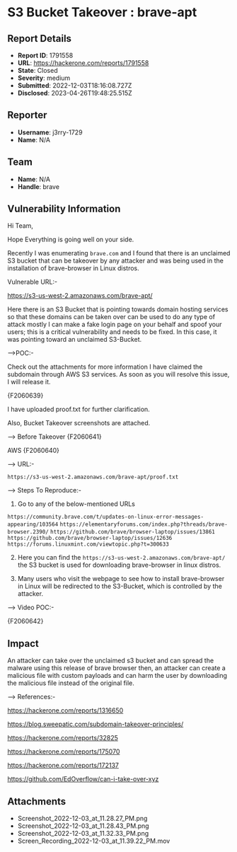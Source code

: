 # S3 Bucket Takeover : brave-apt

## Report Details
- **Report ID**: 1791558
- **URL**: https://hackerone.com/reports/1791558
- **State**: Closed
- **Severity**: medium
- **Submitted**: 2022-12-03T18:16:08.727Z
- **Disclosed**: 2023-04-26T19:48:25.515Z

## Reporter
- **Username**: j3rry-1729
- **Name**: N/A

## Team
- **Name**: N/A
- **Handle**: brave

## Vulnerability Information
Hi Team,

Hope Everything is going well on your side.

Recently I was enumerating `brave.com` and I found that there is an unclaimed S3 bucket that can be takeover by any attacker and was being used in the installation of brave-browser in Linux distros.

Vulnerable URL:-

https://s3-us-west-2.amazonaws.com/brave-apt/

Here there is an S3 Bucket that is pointing towards domain hosting services so that these domains can be taken over can be used to do any type of attack mostly I can make a fake login page on your behalf and spoof your users; this is a critical vulnerability and needs to be fixed. In this case, it was pointing toward an unclaimed S3-Bucket.

-->POC:-

Check out the attachments for more information I have claimed the subdomain through AWS S3 services. As soon as you will resolve this issue, I will release it.

 {F2060639}

I have uploaded proof.txt for further clarification.

Also, Bucket Takeover screenshots are attached.

--> Before Takeover
 {F2060641} 

AWS 
 {F2060640}


--> URL:-

`https://s3-us-west-2.amazonaws.com/brave-apt/proof.txt`


--> Steps To Reproduce:-

1) Go to any of the below-mentioned URLs

`https://community.brave.com/t/updates-on-linux-error-messages-appearing/103564`
`https://elementaryforums.com/index.php?threads/brave-browser.2390/`
`https://github.com/brave/browser-laptop/issues/13861`
`https://github.com/brave/browser-laptop/issues/12636`
`https://forums.linuxmint.com/viewtopic.php?t=300633`

2) Here you can find the `https://s3-us-west-2.amazonaws.com/brave-apt/` the S3 bucket is used for downloading brave-browser in linux distros.

3) Many users who visit the webpage to see how to install brave-browser in Linux will be redirected to the S3-Bucket, which is controlled by the attacker.

--> Video POC:-

{F2060642}

## Impact

An attacker can take over the unclaimed s3 bucket and can spread the malware using this release of brave browser then, an attacker can create a malicious file with custom payloads and can harm the user by downloading the malicious file instead of the original file.


--> References:-

https://hackerone.com/reports/1316650

https://blog.sweepatic.com/subdomain-takeover-principles/

https://hackerone.com/reports/32825

https://hackerone.com/reports/175070

https://hackerone.com/reports/172137

https://github.com/EdOverflow/can-i-take-over-xyz

## Attachments
- Screenshot_2022-12-03_at_11.28.27_PM.png
- Screenshot_2022-12-03_at_11.28.43_PM.png
- Screenshot_2022-12-03_at_11.32.33_PM.png
- Screen_Recording_2022-12-03_at_11.39.22_PM.mov
